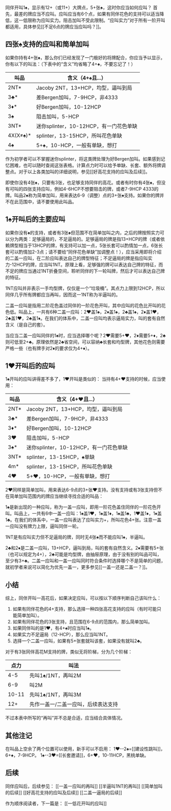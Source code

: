同伴开叫1♠，显示有12+（或11+）大牌点，5+张♠，这时你应当如何应叫？
首先，最差的牌应当不应叫。应叫应当有6个点，如果有同伴花色的支持可以适当降低，这一低限称为应叫实力。阻击加叫不受此限制。“应叫实力”对于所有一阶开叫都适用，具体参见[[不足6点的牌应当应叫吗？]]。
## 四张♠支持的应叫和简单加叫
如果你持有4+张♠，那么你们已经发现了一门极好的将牌配合，你应当予以显示，你有以下的叫法：（下表中的“含义”均省略了4+♠，不要忘记了！）

| 叫品       | 含义（4+♠且...）                 |
| -------- | --------------------------- |
| 2NT*     | Jacoby 2NT，13+HCP，均型，逼叫到局   |
| 3♣*      | 差Bergen加叫，7-9HCP，非4333      |
| 3♦*      | 好Bergen加叫，10-12HCP          |
| 3♠       | 阻击加叫，5-HCP                  |
| 3NT*     | 迷你splinter，10-12HCP，有一门花色单缺 |
| 4X(X≠♠)* | splinter，13-15HCP，所叫花色单缺    |
| 4♠       | 5+♠，10-HCP，一般有单缺，想打         |
作为初学者可以不掌握迷你splinter，将这类牌处理为好Bergen加叫。如果感到记忆困难，也可以随时查阅这张表格。计算点力时可以给予单缺、长套、额外将牌调整点。对于以上各类加叫的详细说明，参见[[好高花支持的应叫及后续]]。

即使你没有4张♠，只要有3张，也足够支持同伴的高花。或者有时你有4张♠，但没有可叫的四张支持应叫，例如4-6HCP不想要阻击的牌，或者7-9HCP 4333的牌。叫品2♠称为简单加叫，用来表达6-9（调整）点的3+张♠支持。如果你的牌并不在此范围中，请不要使用此叫品。

## 1♠开叫后的主要应叫
如果你没有♠的支持，或者有3张♠但范围不在简单加叫之内，之后的牌按照实力可以分为两类：足够逼局的，不足逼局的。足够逼局的牌是指13+HCP的牌（或者依赖牌型相当于13HCP的牌，有支持可以加一点，5张长套可以酌情加一点，6张长套可以酌情加2-3点；请不要给“同伴花色单缺”加调整点！），应当采用即将介绍的二盖一应叫，在二阶应叫表达自己的牌型特征；不足逼局的牌是指应叫实力-12HCP的牌，应当叫1NT。原理上看，足够强的牌可以表达自己牌的特征，而不足的牌应当通过1NT折叠空间，聆听同伴的下一轮叫牌，然后才可以表达自己牌的特征。

1NT应叫并非表示一手均型牌，仅仅是一个“垃圾桶”。其点力上限到12HCP，所以同伴几乎所有牌都应当再叫，因而这一1NT称为半逼叫的。

二盖一应叫是指用二阶花色盖过同伴的一阶花色开叫，其中应叫的花色比开叫的花色低。叫品上，一共有6种二盖一应叫：2♥盖1♠，2♦盖1♠，2♣盖1♠，2♦盖1♥，2♣盖1♥，2♣盖1♦。在我们的体系中，二盖一应叫均表示逼局实力，叫的套有自然含义（是自己的套）。

当应当二盖一应叫同伴的1♠时，应当选择哪个呢？2♥需要5+♥，2♦需要5+♦，2♣则可低至2+♣。原理依然是2♣省空间，可以容纳♣长套和均型牌，其他花色则需要严格一些（也有牌手对2♦的要求仅为4+♦）。

## 1♥开叫后的应叫
1♠开叫的应叫讲得差不多了，1♥开叫是类似的：
当持有4+♥支持的时候，应当使用：

| 叫品   | 含义（4+♥且...）                 |
| ---- | --------------------------- |
| 2NT* | Jacoby 2NT，13+HCP，均型，逼叫到局   |
| 3♣*  | 差Bergen加叫，7-9HCP，非4333      |
| 3♦*  | 好Bergen加叫，10-12HCP          |
| 3♥   | 阻击加叫，5-HCP                  |
| 3♠*  | 迷你splinter，10-12HCP，有一门花色单缺 |
| 3NT* | splinter，13-15HCP，♠单缺       |
| 4m*  | splinter，13-15HCP，所叫花色单缺    |
| 4♥   | 5+♥，10-HCP，一般有单缺，想打         |

2♥同样是简单加叫，用来表达6-9点的3+张♥支持。没有支持或有3张支持但不在简单加叫范围内的牌应当继续寻找合适的叫品：

1♠是新出现的一种应叫，称为一盖一应叫，即用一阶花色盖住同伴的一阶花色开叫。叫品上，一共有6中一盖一应叫：1♠盖1♥，1♠盖1♦，1♠盖1♣，1♥盖1♦，1♦盖1♣。在我们的体系中，一盖一应叫表达了应叫实力+，所叫花色4+张。注意一盖一应叫没有牌力上限，逼叫同伴一轮。

1NT是有应叫实力但不足逼局的牌，同时无4张♠而不能应叫1♠，半逼叫。

2♣和2♦是二盖一应叫，13+HCP，逼叫到局，叫的套有自然含义。2♦需要有5+张（也可以规定为4+），2♣可能是均型牌，由抽屉原理，由于没有别的叫品可叫，至少有3+♣。二盖一应叫和一盖一应叫同时符合条件时选择哪个不是简单的问题，就初学者来说可以简化为优先一盖一，更多参见[[一盖一还是二盖一？]]。

## 小结
综上，同伴开叫一高花后，如果决定应叫，可以按以下顺序判断自己该叫什么：
1. 如果有同伴花色的4+支持，那么选择一种四张高花支持的应叫（有时可能只能简单加叫）。
2. 如果有同伴花色的3张支持，且范围在6-9点的范围内，那么简单加叫。
3. 如果同伴叫的是1♥，有4+♠时应当叫1♠。
4. 如果实力不足逼局（12-HCP），那么应当叫1NT。
5. 选择一个二盖一应叫，如果有5+张套就叫该套，如果没有就叫2♣。

对于有3张同伴高花M支持的牌，类似无将阶梯，分为几个阶梯：

| 点力    | 叫法                 |
| ----- | ------------------ |
| 4-5   | 先叫1♠/1NT，再叫2M      |
| 6-9   | 叫2M                |
| 10-11 | 先叫1♠/1NT，再叫3M      |
| 12+   | 先作一盖一/二盖一应叫，后续表达支持 |
不过本表中所写的“再叫”并不总是合适，应当结合具体情况。

## 其他注记
在叫品上空余了两个位置可以使用，新手可以不启用：
1♥--2♠=[[建设性跳叫]]，6+♠，7-9HCP。
1♠--3♥=[[长套邀请]]，6+♥，10-11HCP，黑桃单缺。

## 后续
同伴应叫后，后续参见：
[[一盖一应叫的再叫]]
[[半逼叫1NT的再叫]]
[[简单加叫的后续]]
[[好高花支持的应叫及后续]]
[[二盖一逼局的后续]]

作为顺序阅读者，下一篇是：
[[一低花开叫的应叫]]